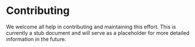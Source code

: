 # Contributing
We welcome all help in contributing and maintaining this effort. This is currently a stub document and will serve as a placeholder for more detailed information in the future.
